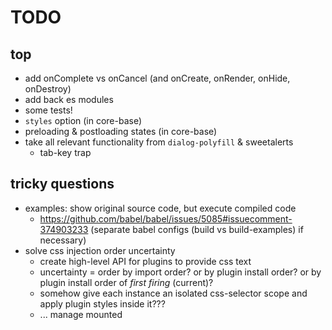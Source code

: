 # TODO

## top
- add onComplete vs onCancel (and onCreate, onRender, onHide, onDestroy)
- add back es modules
- some tests!
- `styles` option (in core-base)
- preloading & postloading states (in core-base)
- take all relevant functionality from `dialog-polyfill` & sweetalerts
  - tab-key trap

## tricky questions

- examples: show original source code, but execute compiled code
  - https://github.com/babel/babel/issues/5085#issuecomment-374903233 (separate babel configs (build vs build-examples) if necessary)
- solve css injection order uncertainty
  - create high-level API for plugins to provide css text
  - uncertainty = order by import order? or by plugin install order? or by plugin install order of *first firing* (current)?
  - somehow give each instance an isolated css-selector scope and apply plugin styles inside it???
  - ... manage mounted <style> elements???
- include helpers on class constructor?

## community maintenance
- open issue for @babel/plugin-proposal-class-properties re:
  Uncaught TypeError: attempted to use private field on non-instance \n at _classPrivateFieldLooseBase
  *and*
  Uncaught TypeError: attempted to set private field on non-instance \n at _classPrivateFieldSet

# so much to do!

- jest power-assert?
- add stylelinting
- rename package to "dialogplus"
- test coverage
- badge with https://badgen.net/
- travis CI
- semantic-release
- github pages (or other host for examples-dist)
- test on various browsers

# future

- split into multiple repos
  - dialogplus (this repo, the kitchen sink)
  - dialogplus-core
  - dialogplus-plugin-icons
  - dialogplus-plugin-buttons
  - dialogplus-plugin-inputs
  - dialogplus-plugin-animation ?
  - dialogplus-plugin-timer
  - dialogplus-plugin-queue
